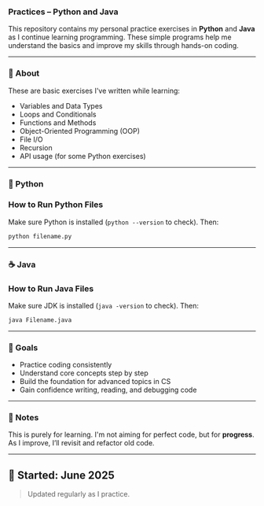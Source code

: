 ### Practices – Python and Java

This repository contains my personal practice exercises in **Python** and **Java** as I continue learning programming. These simple programs help me understand the basics and improve my skills through hands-on coding.

---

### 📘 About

These are basic exercises I've written while learning:
- Variables and Data Types  
- Loops and Conditionals  
- Functions and Methods  
- Object-Oriented Programming (OOP)  
- File I/O  
- Recursion  
- API usage (for some Python exercises)  

---

### 🐍 Python

### How to Run Python Files
Make sure Python is installed (`python --version` to check). Then:

```bash
python filename.py
```
---

### ☕ Java

### How to Run Java Files
Make sure JDK is installed (`java -version` to check). Then:

```bash
java Filename.java
```
---

### 🚀 Goals

- Practice coding consistently  
- Understand core concepts step by step  
- Build the foundation for advanced topics in CS  
- Gain confidence writing, reading, and debugging code

---

### 🧠 Notes

This is purely for learning. I'm not aiming for perfect code, but for **progress**. As I improve, I’ll revisit and refactor old code.

---

## 📅 Started: June 2025  
> Updated regularly as I practice.
